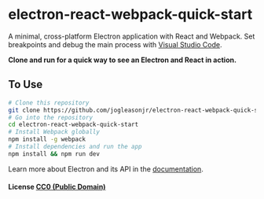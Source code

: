 # electron-react-webpack-quick-start

A minimal, cross-platform Electron application with React and Webpack. Set breakpoints and debug the main process with [Visual Studio Code](https://code.visualstudio.com/).

**Clone and run for a quick way to see an Electron and React in action.**

## To Use

```bash
# Clone this repository
git clone https://github.com/jogleasonjr/electron-react-webpack-quick-start
# Go into the repository
cd electron-react-webpack-quick-start
# Install Webpack globally
npm install -g webpack
# Install dependencies and run the app
npm install && npm run dev
```

Learn more about Electron and its API in the [documentation](http://electron.atom.io/docs/latest).

#### License [CC0 (Public Domain)](LICENSE.md)
